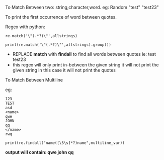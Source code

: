 To Match Between two: string,character,word. eg: Random "test" "test23"

To print the first occurrence of word between quotes.

Regex with python:
  
  ```re.match('\"(.*?)\"',allstrings)```
  
  ```print(re.match('\"(.*?)\"',allstrings).group())```

* REPLACE **match** with **findall** to find all words between quotes ie: test test23
* this regex will only print in-between the given string it will not print the given string in this case it will not print the quotes 

To Match Between Multiline

eg:
```
123
TEST
asd
<name>
qwe
JOHN
qq
</name>
rwq
```

```print(re.findall("name([\S\s]*?)name",multiline_var))```

**output will contain: qwe john qq**

